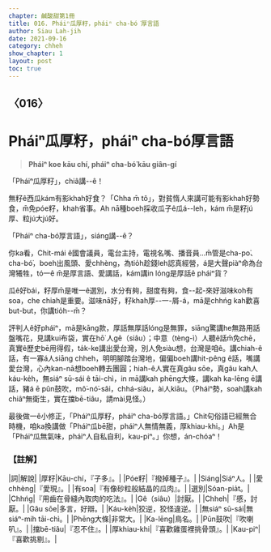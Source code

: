 ```yaml
---
chapter: 鹹酸甜第1冊
title: 016. Pháiⁿ瓜厚籽，pháiⁿ cha-bó͘厚言語
author: Siau Lah-jih
date: 2021-09-16
category: chheh
show_chapter: 1
layout: post
toc: true
---
```

  
## 〈016〉
# Pháiⁿ瓜厚籽，pháiⁿ cha-bó͘厚言語
>**Pháiⁿ koe kāu chí, pháiⁿ cha-bó͘ kāu giân-gí**
 

「Pháiⁿ瓜厚籽」，chiâ講--ê！

無籽ê西瓜kám有影khah好食？「Chha m̄ tô」，對貧惰人來講可能有影khah好勢食，m̄免póe籽，khah省事。Ah nā種boeh採收瓜子ê瓜á--leh，kám m̄是籽jú厚、粒jú大jú好。

「Pháiⁿ cha-bó͘厚言語」，siáng講--ê？

你ka看，Chit-mái ê國會議員，電台主持，電視名嘴、播音員…m̄管是cha-po͘、cha-bó͘，boeh出風頭、愛chhèng，為tio̍h趁錢leh認真經營，á是大聲piàⁿ命為台灣犧牲，tó一ê m̄是厚言語、愛講話，kám講in lóng是厚話ê pháiⁿ貨？

瓜ê好bái，籽厚m̄是唯一ê選別，水分有夠，甜度有夠，食--起-來好滋味koh有soa，che chiah是重要。滋味nā好，籽khah厚--一-屑-á，mā是chhńg kah歡喜but-but，你講tio̍h--m̄？

評判人ê好pháiⁿ，mā是kāng款，厚話無厚話lóng是無罪，siāng驚講he無路用話盤嘴花，見講kui布袋，實在hō͘ 人gê（siâu）；中意（tèng-ì）人聽ê話m̄免chē，真實ê歷史bē用得假，ta̍k-ke講出愛台灣，別人免siàu想，台灣是咱ê。講chiah-ê話，有一寡á人siāng chheh，明明腳踏台灣地，偏偏boeh講hit-pêng ê話，嘴講愛台灣，心內kan-nā想boeh轉去團圓；hiah-ê人實在真gâu sōe，真gâu kah人káu-ke̍h，無siáⁿ sū-sái ê tāi-chì，in mā講kah phēng大條，講kah ka-lēng ē講話，豬á ē pûn鼓吹，mô͘-nó͘-sâi，chhá-siâu，ài人kiāu。（Pháiⁿ勢，soah講kah chiâⁿ無衛生，實在擋bē-tiâu，請mài見怪。）

最後做一ê小修正，「Pháiⁿ瓜厚籽，pháiⁿ cha-bó͘厚言語。」Chit句俗語已經無合時機，咱ka換講做「Pháiⁿ瓜bē甜，pháiⁿ人無情無義，厚khiau-khi。」Ah是「Pháiⁿ瓜無氣味，pháiⁿ人自私自利，kau-piⁿ。」你想，án-chóaⁿ！


### 【註解】

|詞|解說|
|厚籽|Kāu-chí，『子多』。|
|Póe籽|『撥掉種子』。|
|Siáng|Siáⁿ人。|
|愛chhèng|『愛現』。|
|有soa|『有像砂粒般結晶的瓜肉』。|
|選別|Sóan-pia̍t。|
|Chhńg|『用齒在骨縫內取肉的吃法』。|
|Gê（siâu）|討厭。|
|Chheh|『慼，討厭。|
|Gâu sōe|多言，好辯。|
|Káu-ke̍h|狡逆，狡怪違逆。|
|無siáⁿ sū-sái|無siáⁿ-mih tāi-chì。|
|Phēng大條|非常大。|
|Ka-lēng|鳥名。|
|Pûn鼓吹|『吹喇叭』。|
|擋bē-tiâu|『忍不住』。|
|厚khiau-khi|『喜歡雞蛋裡挑骨頭』。|
|Kau-piⁿ|『喜歡挑剔』。|
